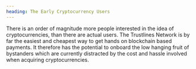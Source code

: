 ```yaml
---
heading: The Early Cryptocurrency Users
---
```


There is an order of magnitude more people interested in the idea of cryptocurrencies, than there are actual users. The Trustlines Network is by far the easiest and cheapest way to get hands on blockchain based payments. It therefore has the potential to onboard the low hanging fruit of bystanders which are currently distracted by the cost and hassle involved when acquiring cryptocurrencies.
